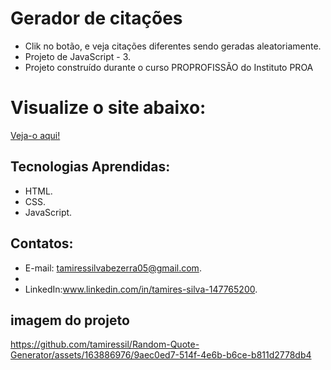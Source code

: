 # Gerador de citações

- Clik no botão, e veja citações diferentes sendo geradas aleatoriamente.
- Projeto de JavaScript - 3.
- Projeto construído durante o curso PROPROFISSÃO do Instituto PROA

# Visualize o site abaixo:

[Veja-o aqui!](https://www.notion.so/Git-Hub-0b425e844d89424fbdafce386ed58d14?pvs=21)

## Tecnologias Aprendidas:

- HTML.
- CSS.
- JavaScript.

## Contatos:

- E-mail: [tamiressilvabezerra05@gmail.com](mailto:tamiressilvabezerra05@gmail.com).
- 
- LinkedIn:www.linkedin.com/in/tamires-silva-147765200.

## imagem do projeto

https://github.com/tamiressil/Random-Quote-Generator/assets/163886976/9aec0ed7-514f-4e6b-b6ce-b811d2778db4
